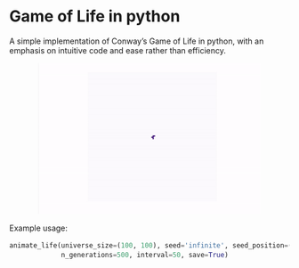 # Game of Life in python

A simple implementation of Conway’s Game of Life in python, with an emphasis on intuitive code and ease rather than efficiency.

<center>
<img src="/rpentomino.gif" style="width:400px;"/>
</center>


Example usage:
```python
animate_life(universe_size=(100, 100), seed='infinite', seed_position=(40, 40),
             n_generations=500, interval=50, save=True)
```